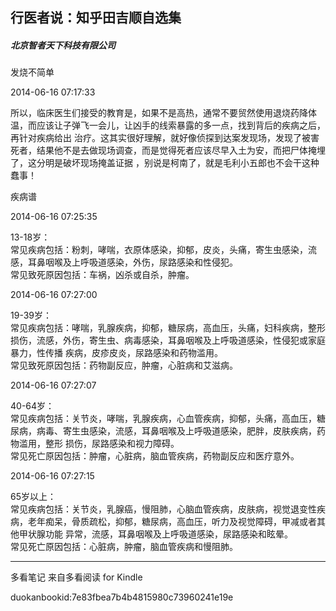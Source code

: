 ## 行医者说：知乎田吉顺自选集

##### 北京智者天下科技有限公司

  

  发烧不简单

  

2014-06-16 07:17:33

所以，临床医生们接受的教育是，如果不是高热，通常不要贸然使用退烧药降体温，而应该让子弹飞一会儿，让凶手的线索暴露的多一点，找到背后的疾病之后，再针对疾病给出
治疗。这其实很好理解，就好像侦探到达案发现场，发现了被害死者，结果他不是去做现场调查，而是觉得死者应该尽早入土为安，而把尸体掩埋了，这分明是破坏现场掩盖证据
，别说是柯南了，就是毛利小五郎也不会干这种蠢事！

  

  疾病谱

  

2014-06-16 07:25:35

13-18岁：  
常见疾病包括：粉刺，哮喘，衣原体感染，抑郁，皮炎，头痛，寄生虫感染，流感，耳鼻咽喉及上呼吸道感染，外伤，尿路感染和性侵犯。  
常见致死原因包括：车祸，凶杀或自杀，肿瘤。

  

2014-06-16 07:27:00

19-39岁：  
常见疾病包括：哮喘，乳腺疾病，抑郁，糖尿病，高血压，头痛，妇科疾病，整形损伤，流感，外伤，寄生虫、病毒感染，耳鼻咽喉及上呼吸道感染，性侵犯或家庭暴力，性传播
疾病，皮疹皮炎，尿路感染和药物滥用。  
常见致死原因包括：药物副反应，肿瘤，心脏病和艾滋病。

  

2014-06-16 07:27:07

40-64岁：  
常见疾病包括：关节炎，哮喘，乳腺疾病，心血管疾病，抑郁，头痛，高血压，糖尿病，病毒、寄生虫感染，流感，耳鼻咽喉及上呼吸道感染，肥胖，皮肤疾病，药物滥用，整形
损伤，尿路感染和视力障碍。  
常见死亡原因包括：肿瘤，心脏病，脑血管疾病，药物副反应和医疗意外。

  

2014-06-16 07:27:15

65岁以上：  
常见疾病包括：关节炎，乳腺癌，慢阻肺，心脑血管疾病，皮肤病，视觉退变性疾病，老年痴呆，骨质疏松，抑郁，糖尿病，高血压，听力及视觉障碍，甲减或者其他甲状腺功能
异常，流感，耳鼻咽喉及上呼吸道感染，尿路感染和眩晕。  
常见死亡原因包括：心脏病，肿瘤，脑血管疾病和慢阻肺。

* * *

多看笔记 来自多看阅读 for Kindle

duokanbookid:7e83fbea7b4b4815980c73960241e19e

